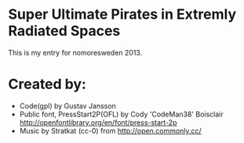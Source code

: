 Super Ultimate Pirates in Extremly Radiated Spaces
=============

This is my entry for nomoresweden 2013.

Created by:
=============
* Code(gpl) by Gustav Jansson
* Public font, PressStart2P(OFL) by Cody \'CodeMan38\' Boisclair http://openfontlibrary.org/en/font/press-start-2p
* Music by Stratkat (cc-0) from http://open.commonly.cc/